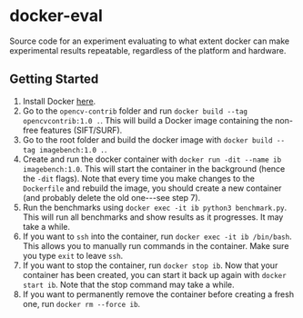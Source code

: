 # docker-eval
Source code for an experiment evaluating to what extent docker can make experimental results repeatable, regardless of the platform and hardware.

## Getting Started

1. Install Docker [here](https://docs.docker.com/get-docker/).
2. Go to the `opencv-contrib` folder and run `docker build --tag opencvcontrib:1.0 .`. This will build a Docker image containing the non-free features (SIFT/SURF).
3. Go to the root folder and build the docker image with `docker build --tag imagebench:1.0 .`.
4. Create and run the docker container with
   `docker run -dit --name ib imagebench:1.0`. This will start the
   container in the background (hence the `-dit` flags).
   Note that every time you make changes to the `Dockerfile` and rebuild
   the image, you should create a new container (and probably delete the
   old one---see step 7).
5. Run the benchmarks using `docker exec -it ib python3 benchmark.py`. This
   will run all benchmarks and show results as it progresses. It may take a
   while.
6. If you want to `ssh` into the container, run `docker exec -it ib /bin/bash`.
   This allows you to manually run commands in the container. Make sure you
   type `exit` to leave `ssh`.
7. If you want to stop the container, run `docker stop ib`. Now that your
   container has been created, you can start it back up again with `docker
   start ib`. Note that the stop command may take a while.
8. If you want to permanently remove the container before creating a fresh
   one, run `docker rm --force ib`.
